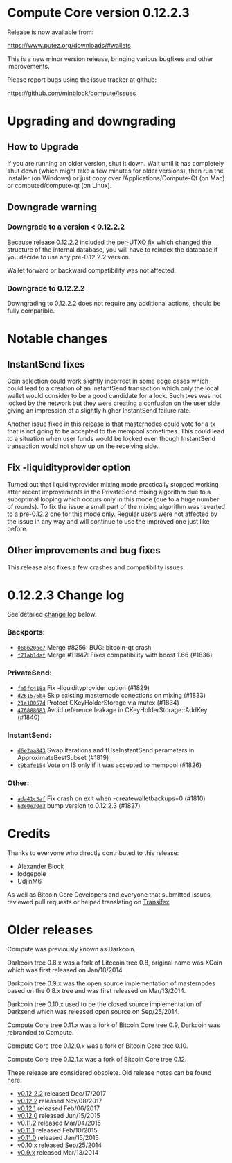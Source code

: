 Compute Core version 0.12.2.3
==========================

Release is now available from:

  <https://www.putez.org/downloads/#wallets>

This is a new minor version release, bringing various bugfixes and other
improvements.

Please report bugs using the issue tracker at github:

  <https://github.com/minblock/compute/issues>


Upgrading and downgrading
=========================

How to Upgrade
--------------

If you are running an older version, shut it down. Wait until it has completely
shut down (which might take a few minutes for older versions), then run the
installer (on Windows) or just copy over /Applications/Compute-Qt (on Mac) or
computed/compute-qt (on Linux).

Downgrade warning
-----------------

### Downgrade to a version < 0.12.2.2

Because release 0.12.2.2 included the [per-UTXO fix](release-notes/compute/release-notes-0.12.2.2.md#per-utxo-fix)
which changed the structure of the internal database, you will have to reindex
the database if you decide to use any pre-0.12.2.2 version.

Wallet forward or backward compatibility was not affected.

### Downgrade to 0.12.2.2

Downgrading to 0.12.2.2 does not require any additional actions, should be
fully compatible.

Notable changes
===============

InstantSend fixes
-----------------

Coin selection could work slightly incorrect in some edge cases which could
lead to a creation of an InstantSend transaction which only the local wallet
would consider to be a good candidate for a lock. Such txes was not locked by
the network but they were creating a confusion on the user side giving an
impression of a slightly higher InstantSend failure rate.

Another issue fixed in this release is that masternodes could vote for a tx
that is not going to be accepted to the mempool sometimes. This could lead to
a situation when user funds would be locked even though InstantSend transaction
would not show up on the receiving side.

Fix -liquidityprovider option
-----------------------------

Turned out that liquidityprovider mixing mode practically stopped working after
recent improvements in the PrivateSend mixing algorithm due to a suboptimal
looping which occurs only in this mode (due to a huge number of rounds). To fix
the issue a small part of the mixing algorithm was reverted to a pre-0.12.2 one
for this mode only. Regular users were not affected by the issue in any way and
will continue to use the improved one just like before.

Other improvements and bug fixes
--------------------------------

This release also fixes a few crashes and compatibility issues.


0.12.2.3 Change log
===================

See detailed [change log](https://github.com/minblock/compute/compare/v0.12.2.2...minblock:v0.12.2.3) below.

### Backports:
- [`068b20bc7`](https://github.com/minblock/compute/commit/068b20bc7) Merge #8256: BUG: bitcoin-qt crash
- [`f71ab1daf`](https://github.com/minblock/compute/commit/f71ab1daf) Merge #11847: Fixes compatibility with boost 1.66 (#1836)

### PrivateSend:
- [`fa5fc418a`](https://github.com/minblock/compute/commit/fa5fc418a) Fix -liquidityprovider option (#1829)
- [`d261575b4`](https://github.com/minblock/compute/commit/d261575b4) Skip existing masternode conections on mixing (#1833)
- [`21a10057d`](https://github.com/minblock/compute/commit/21a10057d) Protect CKeyHolderStorage via mutex (#1834)
- [`476888683`](https://github.com/minblock/compute/commit/476888683) Avoid reference leakage in CKeyHolderStorage::AddKey (#1840)

### InstantSend:
- [`d6e2aa843`](https://github.com/minblock/compute/commit/d6e2aa843) Swap iterations and fUseInstantSend parameters in ApproximateBestSubset (#1819)
- [`c9bafe154`](https://github.com/minblock/compute/commit/c9bafe154) Vote on IS only if it was accepted to mempool (#1826)

### Other:
- [`ada41c3af`](https://github.com/minblock/compute/commit/ada41c3af) Fix crash on exit when -createwalletbackups=0 (#1810)
- [`63e0e30e3`](https://github.com/minblock/compute/commit/63e0e30e3) bump version to 0.12.2.3 (#1827)

Credits
=======

Thanks to everyone who directly contributed to this release:

- Alexander Block
- lodgepole
- UdjinM6

As well as Bitcoin Core Developers and everyone that submitted issues,
reviewed pull requests or helped translating on
[Transifex](https://www.transifex.com/projects/p/compute/).


Older releases
==============

Compute was previously known as Darkcoin.

Darkcoin tree 0.8.x was a fork of Litecoin tree 0.8, original name was XCoin
which was first released on Jan/18/2014.

Darkcoin tree 0.9.x was the open source implementation of masternodes based on
the 0.8.x tree and was first released on Mar/13/2014.

Darkcoin tree 0.10.x used to be the closed source implementation of Darksend
which was released open source on Sep/25/2014.

Compute Core tree 0.11.x was a fork of Bitcoin Core tree 0.9,
Darkcoin was rebranded to Compute.

Compute Core tree 0.12.0.x was a fork of Bitcoin Core tree 0.10.

Compute Core tree 0.12.1.x was a fork of Bitcoin Core tree 0.12.

These release are considered obsolete. Old release notes can be found here:

- [v0.12.2.2](release-notes/compute/release-notes-0.12.2.2.md) released Dec/17/2017
- [v0.12.2](release-notes/compute/release-notes-0.12.2.md) released Nov/08/2017
- [v0.12.1](release-notes/compute/release-notes-0.12.1.md) released Feb/06/2017
- [v0.12.0](release-notes/compute/release-notes-0.12.0.md) released Jun/15/2015
- [v0.11.2](release-notes/compute/release-notes-0.11.2.md) released Mar/04/2015
- [v0.11.1](release-notes/compute/release-notes-0.11.1.md) released Feb/10/2015
- [v0.11.0](release-notes/compute/release-notes-0.11.0.md) released Jan/15/2015
- [v0.10.x](release-notes/compute/release-notes-0.10.0.md) released Sep/25/2014
- [v0.9.x](release-notes/compute/release-notes-0.9.0.md) released Mar/13/2014

